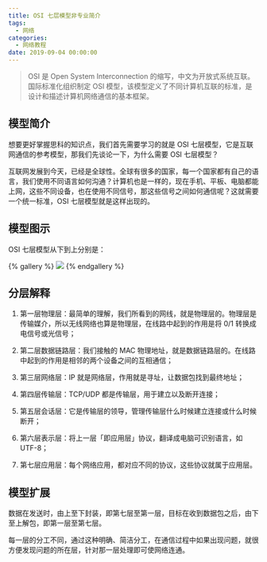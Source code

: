 ```yaml
---
title: OSI 七层模型非专业简介
tags:
  - 网络
categories:
  - 网络教程
date: 2019-09-04 00:00:00
---
```


> OSI 是 Open System Interconnection 的缩写，中文为开放式系统互联。国际标准化组织制定 OSI 模型，该模型定义了不同计算机互联的标准，是设计和描述计算机网络通信的基本框架。

<!-- more -->

## 模型简介

想要更好掌握思科的知识点，我们首先需要学习的就是 OSI 七层模型，它是互联网通信的参考模型，那我们先谈论一下，为什么需要 OSI 七层模型？

互联网发展到今天，已经是全球性。全球有很多的国家，每一个国家都有自己的语言，我们使用不同语言如何沟通？计算机也是一样的，现在手机、平板、电脑都能上网，这些不同设备，也在使用不同信号，那这些信号之间如何通信呢？这就需要一个统一标准，OSI 七层模型就是这样出现的。

## 模型图示

OSI 七层模型从下到上分别是：

{% gallery %}
![](https://cdn.dusays.com/2019/09/57-1.jpg/1)
{% endgallery %}

## 分层解释

1. 第一层物理层：最简单的理解，我们所看到的网线，就是物理层的。物理层是传输媒介，所以无线网络也算是物理层，在线路中起到的作用是将 0/1 转换成电信号或光信号；

2. 第二层数据链路层：我们接触的 MAC 物理地址，就是数据链路层的。在线路中起到的作用是相邻的两个设备之间的互相通信；

3. 第三层网络层：IP 就是网络层，作用就是寻址，让数据包找到最终地址；

4. 第四层传输层：TCP/UDP 都是传输层，用于建立以及断开连接；

5. 第五层会话层：它是传输层的领导，管理传输层什么时候建立连接或什么时候断开；

6. 第六层表示层：将上一层「即应用层」协议，翻译成电脑可识别语言，如 UTF-8；

7. 第七层应用层：每个网络应用，都对应不同的协议，这些协议就属于应用层。

## 模型扩展

数据在发送时，由上至下封装，即第七层至第一层，目标在收到数据包之后，由下至上解包，即第一层至第七层。

每一层的分工不同，通过这种明确、简洁分工，在通信过程中如果出现问题，就很方便发现问题的所在层，针对那一层处理即可使网络连通。